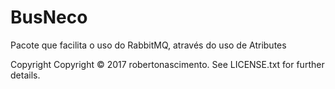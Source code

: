 # BusNeco
Pacote que facilita o uso do RabbitMQ, através do uso de Atributes


Copyright
Copyright © 2017 robertonascimento. See LICENSE.txt for further details.
